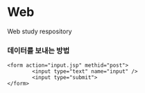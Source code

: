 # Web
Web study respository

<p><h3>데이터를 보내는 방법</h3></p>
<p><code><pre>
&lt;form action="input.jsp" methid="post"&gt;
        &lt;input type="text" name="input" /&gt;
        &lt;input type="submit"&gt;
&lt;/form&gt;
</pre></code></p>
